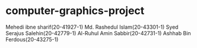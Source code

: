 # computer-graphics-project
Mehedi ibne sharif(20-41927-1)
Md. Rashedul Islam(20-43301-1)
Syed Serajus Salehin(20-42779-1)
Al-Ruhul Amin Sabbir(20-42731-1)
Ashhab Bin Ferdous(20-43275-1)

